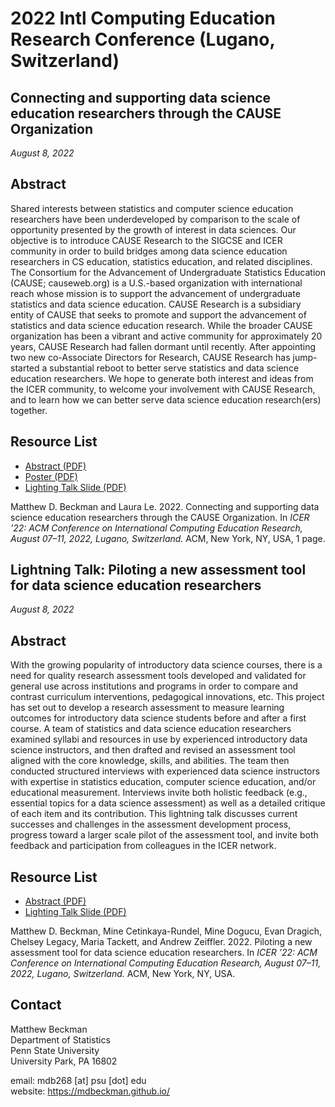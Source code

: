# 2022 Intl Computing Education Research Conference (Lugano, Switzerland)

## Connecting and supporting data science education researchers through the CAUSE Organization

*August 8, 2022*

## Abstract

Shared interests between statistics and computer science education researchers have been underdeveloped by comparison to the scale of opportunity presented by the growth of interest in data sciences. Our objective is to introduce CAUSE Research to the SIGCSE and ICER community in order to build bridges among data science education researchers in CS education, statistics education, and related disciplines. The Consortium for the Advancement of Undergraduate Statistics Education (CAUSE; causeweb.org) is a U.S.-based organization with international reach whose mission is to support the advancement of undergraduate statistics and data science education. CAUSE Research is a subsidiary entity of CAUSE that seeks to promote and support the advancement of statistics and data science education research. While the broader CAUSE organization has been a vibrant and active community for approximately 20 years, CAUSE Research had fallen dormant until recently. After appointing two new co-Associate Directors for Research, CAUSE Research has jump-started a substantial reboot to better serve statistics and data science education researchers. We hope to generate both interest and ideas from the ICER community, to welcome your involvement with CAUSE Research, and to learn how we can better serve data science education research(ers) together.  


## Resource List

  - [Abstract (PDF)](docs/ICER-2022-CAUSE-Research-Poster-Abstract.pdf)
  - [Poster (PDF)](Beckman-ICER-2022-CAUSE-Poster-36x48.pdf)
  - [Lighting Talk Slide (PDF)]()


Matthew D. Beckman and Laura Le. 2022. Connecting and supporting data science education researchers through the CAUSE Organization. In *ICER ’22: ACM Conference on International Computing Education Research, August 07–11, 2022, Lugano, Switzerland.* ACM, New York, NY, USA, 1 page.


## Lightning Talk: Piloting a new assessment tool for data science education researchers

*August 8, 2022*

## Abstract

With the growing popularity of introductory data science courses, there is a need for quality research assessment tools developed and validated for general use across institutions and programs in order to compare and contrast curriculum interventions, pedagogical innovations, etc. This project has set out to develop a research assessment to measure learning outcomes for introductory data science students before and after a first course. A team of statistics and data science education researchers examined syllabi and resources in use by experienced introductory data science instructors, and then drafted and revised an assessment tool aligned with the core knowledge, skills, and abilities. The team then conducted structured interviews with experienced data science instructors with expertise in statistics education, computer science education, and/or educational measurement. Interviews invite both holistic feedback (e.g., essential topics for a data science assessment) as well as a detailed critique of each item and its contribution. This lightning talk discusses current successes and challenges in the assessment development process, progress toward a larger scale pilot of the assessment tool, and invite both feedback and participation from colleagues in the ICER network.


## Resource List

  - [Abstract (PDF)]()
  - [Lighting Talk Slide (PDF)]()

Matthew D. Beckman, Mine Cetinkaya-Rundel, Mine Dogucu, Evan Dragich, Chelsey Legacy, Maria Tackett, and Andrew Zeiffler. 2022. Piloting a new assessment tool for data science education researchers. In *ICER ’22: ACM Conference on International Computing Education Research, August 07–11, 2022, Lugano, Switzerland.* ACM, New York, NY, USA.



## Contact

Matthew Beckman  
Department of Statistics  
Penn State University  
University Park, PA 16802  

email: mdb268 [at] psu [dot] edu  
website: <https://mdbeckman.github.io/>  

